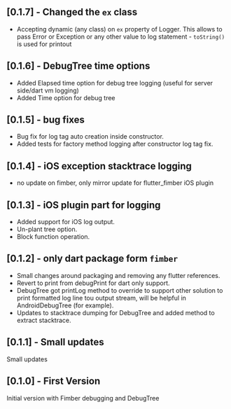 ## [0.1.7] - Changed the `ex` class

- Accepting dynamic (any class) on `ex` property of Logger. 
This allows to pass Error or Exception or any other value to log statement - `toString()` is used for printout

## [0.1.6] - DebugTree time options

- Added Elapsed time option for debug tree logging (useful for server side/dart vm logging)
- Added Time option for debug tree

## [0.1.5] - bug fixes 

- Bug fix for log tag auto creation inside constructor.
- Added tests for factory method logging after constructor log tag fix.

## [0.1.4] - iOS exception stacktrace logging

- no update on fimber, only mirror update for flutter_fimber iOS plugin

## [0.1.3] - iOS plugin part for logging

- Added support for iOS log output.
- Un-plant tree option.
- Block function operation.

## [0.1.2] - only dart package form `fimber`

- Small changes around packaging and removing any flutter references.
- Revert to print from debugPrint for dart only support.
- DebugTree got printLog method to override to support other solution to print formatted log line tou output stream, will be helpful in AndroidDebugTree (for example).
- Updates to stacktrace dumping for DebugTree and added method to extract stacktrace.

## [0.1.1] - Small updates

Small updates 

## [0.1.0] - First Version

Initial version with Fimber debugging and DebugTree
